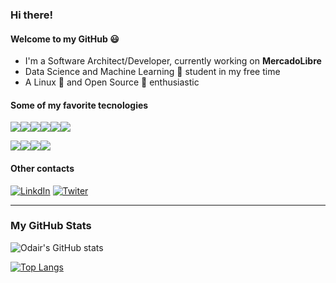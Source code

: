 ### Hi there!
#### Welcome to my GitHub 😃

- I'm a Software Architect/Developer, currently working on __MercadoLibre__
- Data Science and Machine Learning :robot: student in my free time
- A Linux 🐧 and Open Source 📖 enthusiastic

#### Some of my favorite tecnologies

<img src="https://img.shields.io/badge/Go-00ADD8?style=for-the-badge&logo=go&logoColor=white" /><img src="https://img.shields.io/badge/Python-3776AB?style=for-the-badge&logo=python&logoColor=white" /><img src="https://img.shields.io/badge/C%23-239120?style=for-the-badge&logo=c-sharp&logoColor=white" /><img src="https://img.shields.io/badge/.NET-5C2D91?style=for-the-badge&logo=dot-net&logoColor=white" /><img src="https://img.shields.io/badge/R-276DC3?style=for-the-badge&logo=r&logoColor=white" /><img src="https://img.shields.io/badge/Shell_Script-121011?style=for-the-badge&logo=gnu-bash&logoColor=white" />

<!-- <img src="https://img.shields.io/badge/MongoDB-4EA94B?style=for-the-badge&logo=mongodb&logoColor=whit" /><img src="https://img.shields.io/badge/Microsoft%20SQL%20Sever-CC2927?style=for-the-badge&logo=microsoft%20sql%20server&logoColor=white" /><img src="https://img.shields.io/badge/rabbitmq-%23FF6600.svg?&style=for-the-badge&logo=rabbitmq&logoColor=white" /><img src="https://img.shields.io/badge/redis-%23DD0031.svg?&style=for-the-badge&logo=redis&logoColor=white" /> -->

<img src="https://img.shields.io/badge/Docker-2CA5E0?style=for-the-badge&logo=docker&logoColor=white" /><img src="https://img.shields.io/badge/kubernetes-326ce5.svg?&style=for-the-badge&logo=kubernetes&logoColor=white" /><img src="https://img.shields.io/badge/microsoft%20azure-0089D6?style=for-the-badge&logo=microsoft-azure&logoColor=white" /><img src="https://img.shields.io/badge/GitHub-100000?style=for-the-badge&logo=github&logoColor=white" />

<!-- <img src="https://img.shields.io/badge/Linux-FCC624?style=for-the-badge&logo=linux&logoColor=black" /> -->

#### Other contacts

[![LinkdIn](https://img.shields.io/badge/LinkedIn-0077B5?style=for-the-badge&logo=linkedin&logoColor=white)](https://www.linkedin.com/in/odair-pedro-7a583193)
[![Twiter](https://img.shields.io/badge/Twitter-1DA1F2?style=for-the-badge&logo=twitter&logoColor=white)](https://twitter.com/OdairPedro5)

---

### My GitHub Stats

![Odair's GitHub stats](https://github-readme-stats.vercel.app/api?username=odair-pedro&theme=dark&show_icons=true)

[![Top Langs](https://github-readme-stats.vercel.app/api/top-langs/?username=odair-pedro&theme=dark&layout=compact)](https://github.com/anuraghazra/github-readme-stats)


